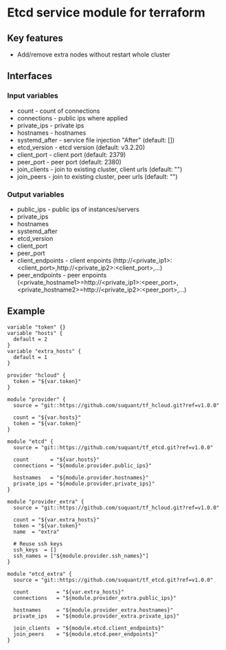 # Etcd service module for terraform

## Key features

* Add/remove extra nodes without restart whole cluster

## Interfaces

### Input variables

* count - count of connections
* connections - public ips where applied
* private_ips - private ips
* hostnames - hostnames
* systemd_after - service file injection "After" (default: [])
* etcd_version - etcd version (default: v3.2.20)
* client_port - client port (default: 2379)
* peer_port - peer port (default: 2380)
* join_clients - join to existing cluster, client urls (default: "")
* join_peers - join to existing cluster, peer urls (default: "")

### Output variables

* public_ips - public ips of instances/servers
* private_ips
* hostnames
* systemd_after
* etcd_version
* client_port
* peer_port
* client_endpoints - client enpoints (http://<private_ip1>:<client_port>,http://<private_ip2>:<client_port>,...)
* peer_endpoints - peer enpoints (<private_hostname1>=http://<private_ip1>:<peer_port>,<private_hostname2>=http://<private_ip2>:<peer_port>,...)


## Example

```
variable "token" {}
variable "hosts" {
  default = 2
}
variable "extra_hosts" {
  default = 1
}

provider "hcloud" {
  token = "${var.token}"
}

module "provider" {
  source = "git::https://github.com/suquant/tf_hcloud.git?ref=v1.0.0"

  count = "${var.hosts}"
  token = "${var.token}"
}

module "etcd" {
  source = "git::https://github.com/suquant/tf_etcd.git?ref=v1.0.0"

  count       = "${var.hosts}"
  connections = "${module.provider.public_ips}"

  hostnames   = "${module.provider.hostnames}"
  private_ips = "${module.provider.private_ips}"
}

module "provider_extra" {
  source = "git::https://github.com/suquant/tf_hcloud.git?ref=v1.0.0"

  count = "${var.extra_hosts}"
  token = "${var.token}"
  name  = "extra"

  # Reuse ssh keys
  ssh_keys  = []
  ssh_names = ["${module.provider.ssh_names}"]
}

module "etcd_extra" {
  source = "git::https://github.com/suquant/tf_etcd.git?ref=v1.0.0"

  count         = "${var.extra_hosts}"
  connections   = "${module.provider_extra.public_ips}"

  hostnames     = "${module.provider_extra.hostnames}"
  private_ips   = "${module.provider_extra.private_ips}"

  join_clients  = "${module.etcd.client_endpoints}"
  join_peers    = "${module.etcd.peer_endpoints}"
}
```
